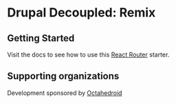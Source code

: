 # Drupal Decoupled: Remix

## Getting Started

Visit the docs to see how to use this [React Router](https://drupal-decoupled.octahedroid.com/docs/getting-started/quickstart/remix) starter.

## Supporting organizations

Development sponsored by [Octahedroid](https://octahedroid.com/)

